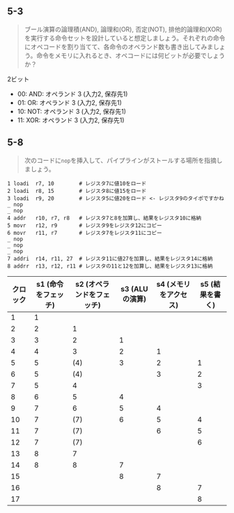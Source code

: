 ## 5-3
> ブール演算の論理積(AND), 論理和(OR), 否定(NOT), 排他的論理和(XOR)を実行する命令セットを設計していると想定しましょう。それぞれの命令にオペコードを割り当てて、各命令のオペランド数も書き出してみましょう。命令をメモリに入れるとき、オペコードには何ビットが必要でしょうか？

2ビット
- 00: AND: オペランド 3 (入力2, 保存先1)
- 01: OR: オペランド 3 (入力2, 保存先1)
- 10: NOT: オペランド 3 (入力2, 保存先1)
- 11: XOR: オペランド 3 (入力2, 保存先1)


## 5-8
> 次のコードに`nop`を挿入して、パイプラインがストールする場所を指摘しましょう。

```
1 loadi  r7, 10        # レジスタ7に値10をロード
2 loadi  r8, 15        # レジスタ8に値15をロード
3 loadi  r9, 20        # レジスタ5に値20をロード <- レジスタ9のタイポですかね
_ nop
_ nop
4 addr   r10, r7, r8   # レジスタ7と8を加算し、結果をレジスタ10に格納
5 movr   r12, r9       # レジスタ9をレジスタ12にコピー
6 movr   r11, r7       # レジスタ7をレジスタ11にコピー
_ nop
_ nop
_ nop
7 addri  r14, r11, 27  # レジスタ11に値27を加算し、結果をレジスタ14に格納
8 addrr  r13, r12, r11 # レジスタの11と12を加算し、結果をレジスタ13に格納
```


| クロック | s1 (命令をフェッチ) | s2 (オペランドをフェッチ) | s3 (ALUの演算) | s4 (メモリをアクセス) | s5 (結果を書く) | 
| -------- | ------------------- | ------------------------- | -------------- | --------------------- | --------------- | 
| 1        | 1                   |                           |                |                       |                 | 
| 2        | 2                   | 1                         |                |                       |                 | 
| 3        | 3                   | 2                         | 1              |                       |                 | 
| 4        | 4                   | 3                         | 2              | 1                     |                 | 
| 5        | 5                   | (4)                       | 3              | 2                     | 1               | 
| 6        | 5                   | (4)                       |                | 3                     | 2               | 
| 7        | 5                   | 4                         |                |                       | 3               | 
| 8        | 6                   | 5                         | 4              |                       |                 | 
| 9        | 7                   | 6                         | 5              | 4                     |                 | 
| 10       | 7                   | (7)                       | 6              | 5                     | 4               | 
| 11       | 7                   | (7)                       |                | 6                     | 5               | 
| 12       | 7                   | (7)                       |                |                       | 6               | 
| 13       | 8                   | 7                         |                |                       |                 | 
| 14       | 8                   | 8                         | 7              |                       |                 | 
| 15       |                     |                           | 8              | 7                     |                 | 
| 16       |                     |                           |                | 8                     | 7               | 
| 17       |                     |                           |                |                       | 8               | 
